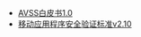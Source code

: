 - [AVSS白皮书1.0](https://liyansong2018.github.io/cybertrans/docs/AVSSWhitePaper/AVSSWhitePaperReleasedv10_zh.html)
- [移动应用程序安全验证标准v2.10](https://liyansong2018.github.io/cybertrans/docs/OWASP_MASVS/masvs_v2.1.0_zh.html)


